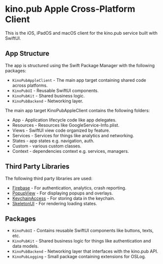 # kino.pub Apple Cross-Platform Client

This is the iOS, iPadOS and macOS client for the kino.pub service built with SwiftUI. 

## App Structure

The app is structured using the Swift Package Manager with the following packages:

- `KinoPubAppleClient` - The main app target containing shared code across platforms.
- `KinoPubUI` - Reusable SwiftUI components.
- `KinoPubKit` - Shared business logic.
- `KinoPubBackend` - Networking layer.

The main app target KinoPubAppleClient contains the following folders:

- App - Application lifecycle code like app delegates.
- Resources - Resources like GoogleService-Info.plist.
- Views - SwiftUI view code organized by feature.
- Services - Services for things like analytics and networking.
- States - app states e.g. navigation, auth.
- Custom - various custom classes.
- Context - dependencies context e.g. services, managers.

## Third Party Libraries

The following third party libraries are used:

- [Firebase](https://firebase.google.com) - For authentication, analytics, crash reporting.
- [PopupView](https://github.com/exyte/PopupView) - For displaying popups and overlays.
- [KeychainAccess](https://github.com/kishikawakatsumi/KeychainAccess) - For storing data in the keychain.
- [SkeletonUI](https://github.com/CSolanaM/SkeletonUI) - For rendering loading states.


## Packages

- `KinoPubUI` - Contains reusable SwiftUI components like buttons, texts, etc.
- `KinoPubKit` - Shared business logic for things like authentication and data models.
- `KinoPubBackend` - Networking layer that interfaces with the kino.pub API.
- `KinoPubLogging` - Small package containing extensions for OSLog.
